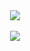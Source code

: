 <div align="center">
  <img src="https://github.com/user-attachments/assets/4fe0be97-698d-4bc9-bbf4-b1ab020085b4" />
  <br><br>
  <img src="https://github.com/user-attachments/assets/211933b2-8ddf-4cf3-a12f-909534cee785"/>
</div>
